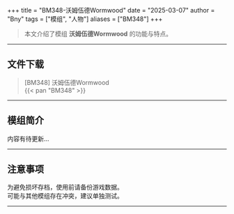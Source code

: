 +++
title = "BM348-沃姆伍德Wormwood"
date = "2025-03-07"
author = "Bny"
tags = ["模组", "人物"]
aliases = ["BM348"]
+++

> 本文介绍了模组 **沃姆伍德Wormwood** 的功能与特点。

---

## 文件下载

> [BM348] 沃姆伍德Wormwood  
{{< pan "BM348" >}}  

---

## 模组简介

>  
内容有待更新...  

---

## 注意事项

>  
为避免损坏存档，使用前请备份游戏数据。  
可能与其他模组存在冲突，建议单独测试。  

---


